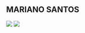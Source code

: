 ##    MARIANO SANTOS

<picture>
  <source
    srcset="https://github-readme-stats.vercel.app/api?username=MSZIINN&show_icons=true&theme=dark"
    media="(prefers-color-scheme: dark)"
  />
  <source
    srcset="https://github-readme-stats.vercel.app/api?username=MSZIINN&show_icons=true"
    media="(prefers-color-scheme: light), (prefers-color-scheme: no-preference)"
  />
  <img src="https://github-readme-stats.vercel.app/api?username=MSZIINN&show_icons=true" />
</picture>
</div>
<img align-"center" alt-"MSZIINN-python" height-"30" width-"40" src="https://cdn.jsdelivr.net/gh/devicons/devicon@latest/icons/python/python-original.svg" />        
</div>

          
